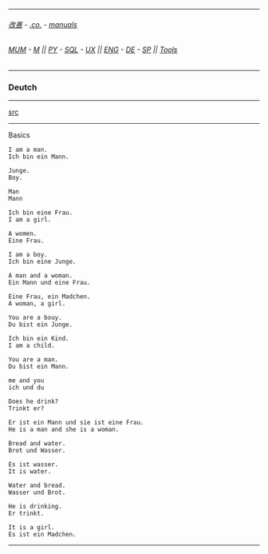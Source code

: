 
---

###### [改善](https://github.com/ttltrk/0C/blob/master/README.MD) - [.co.](https://github.com/ttltrk/PRG/blob/master/CODING.MD) - [manuals](https://github.com/ttltrk/PRG/blob/master/MAN.MD)

###### [MUM](https://github.com/ttltrk/PRG/blob/master/MUM.MD) - [M](https://github.com/ttltrk/ELSE/blob/master/M/M.MD) || [PY](https://github.com/ttltrk/PRG/blob/master/PY/DOC/PYF/PYF.MD) - [SQL](https://github.com/ttltrk/DB/blob/master/SQL/DOC/OSM/OSQLM/SQLM/SQLM.MD) - [UX](https://github.com/ttltrk/ELSE/blob/master/M/UX/UX.MD) || [ENG](https://github.com/ttltrk/ELSE/blob/master/LAN/ENG/LE.MD) - [DE](https://github.com/ttltrk/ELSE/blob/master/LAN/GER/DUO_GER.MD) - [SP](https://github.com/ttltrk/ELSE/blob/master/LAN/SP/SP.MD) || [Tools](https://github.com/ttltrk/ELSE/blob/master/M/TOOLS/TOOLS.MD)

---

<h3 id='^'>Deutch</h3>

---

[src](https://www.duolingo.com/)

---

Basics

```
I am a man.
Ich bin ein Mann.

Junge.
Boy.

Man
Mann

Ich bin eine Frau.
I am a girl.

A women.
Eine Frau.

I am a boy.
Ich bin eine Junge.
```

```
A man and a woman.
Ein Mann und eine Frau.

Eine Frau, ein Madchen.
A woman, a girl.

You are a bouy.
Du bist ein Junge.

Ich bin ein Kind.
I am a child.

You are a man.
Du bist ein Mann.

me and you
ich und du
```

```
Does he drink?
Trinkt er?

Er ist ein Mann und sie ist eine Frau.
He is a man and she is a woman.

Bread and water.
Brot und Wasser.

Es ist wasser.
It is water.

Water and bread.
Wasser und Brot.

He is drinking.
Er trinkt.

It is a girl.
Es ist ein Madchen.
```

---
